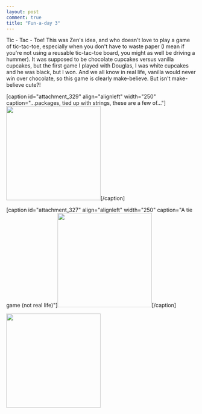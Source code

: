 ```yaml
---
layout: post
comment: true
title: "Fun-a-day 3"
---
```

Tic - Tac - Toe! This was Zen's idea, and who doesn't love to play a game of tic-tac-toe, especially when you don't have to waste paper (I mean if you're not using a reusable tic-tac-toe board, you might as well be driving a hummer). It was supposed to be chocolate cupcakes versus vanilla cupcakes, but the first game I played with Douglas, I was white cupcakes and he was black, but I won. And we all know in real life, vanilla would never win over chocolate, so this game is clearly make-believe. But isn't make-believe cute?!

[caption id="attachment_329" align="alignleft" width="250" caption="...packages, tied up with strings, these are a few  of..."]<a rel="attachment wp-att-329" href="http://ieatcupcakes.com/2011/01/03/fun-a-day-3/tictactoe3/"><img class="size-thumbnail wp-image-329" title="tictactoe3" src="http://ieatcupcakes.com/wp-content/uploads/2011/01/tictactoe3-e1294121483933-250x250.jpg" alt="" width="250" height="250" /></a>[/caption]

[caption id="attachment_327" align="alignleft" width="250" caption="A tie game (not real life)"]<a rel="attachment wp-att-327" href="http://ieatcupcakes.com/2011/01/03/fun-a-day-3/tictactoe1/"><img class="size-thumbnail wp-image-327 " title="tictactoe1" src="http://ieatcupcakes.com/wp-content/uploads/2011/01/tictactoe1-e1294121443698-250x250.jpg" alt="" width="250" height="250" /></a>[/caption]

<a rel="attachment wp-att-328" href="http://ieatcupcakes.com/2011/01/03/fun-a-day-3/tictactoe2/"><img class="alignleft size-thumbnail wp-image-328" title="tictactoe2" src="http://ieatcupcakes.com/wp-content/uploads/2011/01/tictactoe2-e1294121380593-250x250.jpg" alt="" width="250" height="250" /></a>

